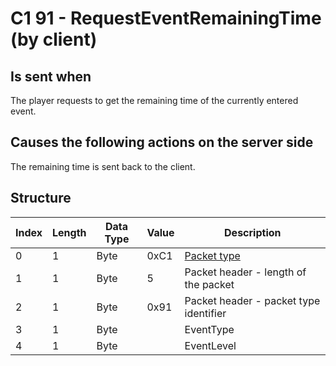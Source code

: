 # C1 91 - RequestEventRemainingTime (by client)

## Is sent when

The player requests to get the remaining time of the currently entered event.

## Causes the following actions on the server side

The remaining time is sent back to the client.

## Structure

| Index | Length | Data Type | Value | Description |
|-------|--------|-----------|-------|-------------|
| 0 | 1 |   Byte   | 0xC1  | [Packet type](PacketTypes.md) |
| 1 | 1 |    Byte   |   5   | Packet header - length of the packet |
| 2 | 1 |    Byte   | 0x91  | Packet header - packet type identifier |
| 3 | 1 | Byte |  | EventType |
| 4 | 1 | Byte |  | EventLevel |